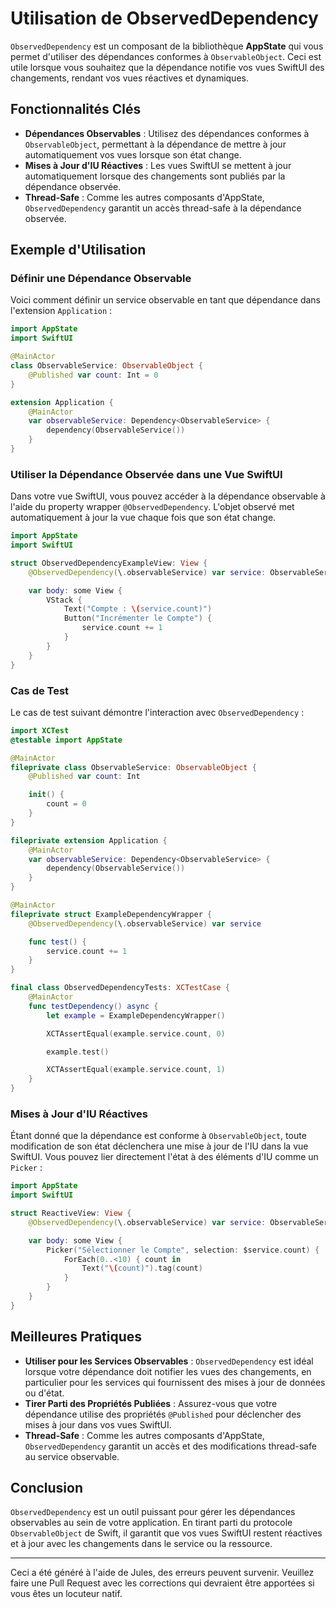 # Utilisation de ObservedDependency

`ObservedDependency` est un composant de la bibliothèque **AppState** qui vous permet d'utiliser des dépendances conformes à `ObservableObject`. Ceci est utile lorsque vous souhaitez que la dépendance notifie vos vues SwiftUI des changements, rendant vos vues réactives et dynamiques.

## Fonctionnalités Clés

- **Dépendances Observables** : Utilisez des dépendances conformes à `ObservableObject`, permettant à la dépendance de mettre à jour automatiquement vos vues lorsque son état change.
- **Mises à Jour d'IU Réactives** : Les vues SwiftUI se mettent à jour automatiquement lorsque des changements sont publiés par la dépendance observée.
- **Thread-Safe** : Comme les autres composants d'AppState, `ObservedDependency` garantit un accès thread-safe à la dépendance observée.

## Exemple d'Utilisation

### Définir une Dépendance Observable

Voici comment définir un service observable en tant que dépendance dans l'extension `Application` :

```swift
import AppState
import SwiftUI

@MainActor
class ObservableService: ObservableObject {
    @Published var count: Int = 0
}

extension Application {
    @MainActor
    var observableService: Dependency<ObservableService> {
        dependency(ObservableService())
    }
}
```

### Utiliser la Dépendance Observée dans une Vue SwiftUI

Dans votre vue SwiftUI, vous pouvez accéder à la dépendance observable à l'aide du property wrapper `@ObservedDependency`. L'objet observé met automatiquement à jour la vue chaque fois que son état change.

```swift
import AppState
import SwiftUI

struct ObservedDependencyExampleView: View {
    @ObservedDependency(\.observableService) var service: ObservableService

    var body: some View {
        VStack {
            Text("Compte : \(service.count)")
            Button("Incrémenter le Compte") {
                service.count += 1
            }
        }
    }
}
```

### Cas de Test

Le cas de test suivant démontre l'interaction avec `ObservedDependency` :

```swift
import XCTest
@testable import AppState

@MainActor
fileprivate class ObservableService: ObservableObject {
    @Published var count: Int

    init() {
        count = 0
    }
}

fileprivate extension Application {
    @MainActor
    var observableService: Dependency<ObservableService> {
        dependency(ObservableService())
    }
}

@MainActor
fileprivate struct ExampleDependencyWrapper {
    @ObservedDependency(\.observableService) var service

    func test() {
        service.count += 1
    }
}

final class ObservedDependencyTests: XCTestCase {
    @MainActor
    func testDependency() async {
        let example = ExampleDependencyWrapper()

        XCTAssertEqual(example.service.count, 0)

        example.test()

        XCTAssertEqual(example.service.count, 1)
    }
}
```

### Mises à Jour d'IU Réactives

Étant donné que la dépendance est conforme à `ObservableObject`, toute modification de son état déclenchera une mise à jour de l'IU dans la vue SwiftUI. Vous pouvez lier directement l'état à des éléments d'IU comme un `Picker` :

```swift
import AppState
import SwiftUI

struct ReactiveView: View {
    @ObservedDependency(\.observableService) var service: ObservableService

    var body: some View {
        Picker("Sélectionner le Compte", selection: $service.count) {
            ForEach(0..<10) { count in
                Text("\(count)").tag(count)
            }
        }
    }
}
```

## Meilleures Pratiques

- **Utiliser pour les Services Observables** : `ObservedDependency` est idéal lorsque votre dépendance doit notifier les vues des changements, en particulier pour les services qui fournissent des mises à jour de données ou d'état.
- **Tirer Parti des Propriétés Publiées** : Assurez-vous que votre dépendance utilise des propriétés `@Published` pour déclencher des mises à jour dans vos vues SwiftUI.
- **Thread-Safe** : Comme les autres composants d'AppState, `ObservedDependency` garantit un accès et des modifications thread-safe au service observable.

## Conclusion

`ObservedDependency` est un outil puissant pour gérer les dépendances observables au sein de votre application. En tirant parti du protocole `ObservableObject` de Swift, il garantit que vos vues SwiftUI restent réactives et à jour avec les changements dans le service ou la ressource.

---
Ceci a été généré à l'aide de Jules, des erreurs peuvent survenir. Veuillez faire une Pull Request avec les corrections qui devraient être apportées si vous êtes un locuteur natif.

